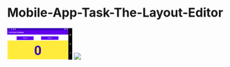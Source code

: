 # Mobile-App-Task-The-Layout-Editor

<img src="c1.png" width="150">

<img src="cg.gif" width="150">

